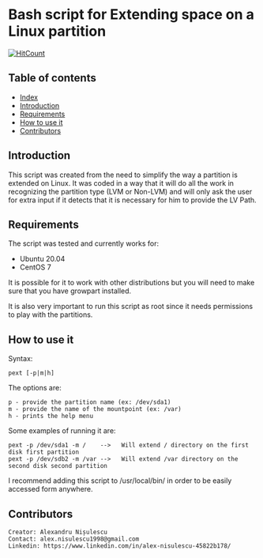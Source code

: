 # Bash script for Extending space on a Linux partition
[![HitCount](https://hits.dwyl.com/AlexNisulescu/PartitionExtender.svg?style=flat)](http://hits.dwyl.com/AlexNisulescu/PartitionExtender)
## Table of contents
  * [Index](#index)
  * [Introduction](#introduction)
  * [Requirements](#requirements)
  * [How to use it](#how-to-use-it)
  * [Contributors](#contributors)


## Introduction

This script was created from the need to simplify the way a partition is extended on Linux.
It was coded in a way that it will do all the work in recognizing the partition type (LVM or Non-LVM) and will only ask the user for extra input if it detects that it is necessary for him to provide the LV Path.

## Requirements

The script was tested and currently works for:
 - Ubuntu 20.04
 - CentOS 7

It is possible for it to work with other distributions but you will need to make sure that you have growpart installed.

It is also very important to run this script as root since it needs permissions to play with the partitions.

## How to use it
Syntax:

    pext [-p|m|h]

The options are:

    p - provide the partition name (ex: /dev/sda1)
    m - provide the name of the mountpoint (ex: /var)
    h - prints the help menu

Some examples of running it are:

    pext -p /dev/sda1 -m /    -->   Will extend / directory on the first disk first partition
    pext -p /dev/sdb2 -m /var -->   Will extend /var directory on the second disk second partition

I recommend adding this script to /usr/local/bin/ in order to be easily accessed form anywhere. 

## Contributors
    Creator: Alexandru Nișulescu
    Contact: alex.nisulescu1998@gmail.com
    Linkedin: https://www.linkedin.com/in/alex-nisulescu-45822b178/
